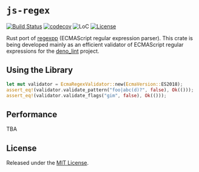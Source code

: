 # `js-regex`

[![Build Status](https://img.shields.io/travis/qkniep/regexpp-rs?logo=travis)](https://travis-ci.org/qkniep/regexpp-rs)
[![codecov](https://codecov.io/gh/qkniep/regexpp-rs/branch/master/graph/badge.svg)](https://codecov.io/gh/qkniep/regexpp-rs)
![LoC](https://tokei.rs/b1/github/qkniep/regexpp-rs?category=code)
[![License](https://img.shields.io/github/license/qkniep/regexpp-rs)](LICENSE)

Rust port of [regexpp](https://github.com/mysticatea/regexpp) (ECMAScript regular expression parser).
This crate is being developed mainly as an efficient validator of ECMAScript regular expressions for
the [deno_lint](https://github.com/denoland/deno_lint) project.

## Using the Library

```rust
let mut validator = EcmaRegexValidator::new(EcmaVersion::ES2018);
assert_eq!(validator.validate_pattern("foo|abc(d)?", false), Ok(()));
assert_eq!(validator.validate_flags("gim", false), Ok(()));
```

## Performance

TBA

## License

Released under the [MIT License](LICENSE).
